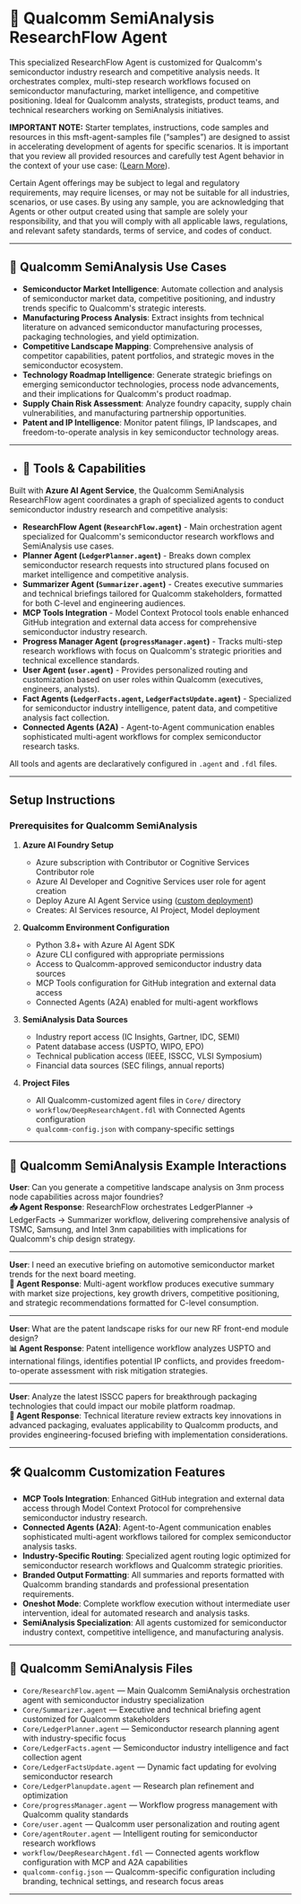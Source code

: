 # 🧠 Qualcomm SemiAnalysis ResearchFlow Agent

This specialized ResearchFlow Agent is customized for Qualcomm's semiconductor industry research and competitive analysis needs. It orchestrates complex, multi-step research workflows focused on semiconductor manufacturing, market intelligence, and competitive positioning. Ideal for Qualcomm analysts, strategists, product teams, and technical researchers working on SemiAnalysis initiatives.

**IMPORTANT NOTE:** Starter templates, instructions, code samples and resources in this msft-agent-samples file (“samples”) are designed to assist in accelerating development of agents for specific scenarios. It is important that you review all provided resources and carefully test Agent behavior in the context of your use case: ([Learn More](https://learn.microsoft.com/en-us/legal/cognitive-services/agents/transparency-note?context=%2Fazure%2Fai-services%2Fagents%2Fcontext%2Fcontext)). 

Certain Agent offerings may be subject to legal and regulatory requirements, may require licenses, or may not be suitable for all industries, scenarios, or use cases. By using any sample, you are acknowledging that Agents or other output created using that sample are solely your responsibility, and that you will comply with all applicable laws, regulations, and relevant safety standards, terms of service, and codes of conduct.  

---

## 💼 Qualcomm SemiAnalysis Use Cases

- **Semiconductor Market Intelligence**: Automate collection and analysis of semiconductor market data, competitive positioning, and industry trends specific to Qualcomm's strategic interests.
- **Manufacturing Process Analysis**: Extract insights from technical literature on advanced semiconductor manufacturing processes, packaging technologies, and yield optimization.
- **Competitive Landscape Mapping**: Comprehensive analysis of competitor capabilities, patent portfolios, and strategic moves in the semiconductor ecosystem.
- **Technology Roadmap Intelligence**: Generate strategic briefings on emerging semiconductor technologies, process node advancements, and their implications for Qualcomm's product roadmap.
- **Supply Chain Risk Assessment**: Analyze foundry capacity, supply chain vulnerabilities, and manufacturing partnership opportunities.
- **Patent and IP Intelligence**: Monitor patent filings, IP landscapes, and freedom-to-operate analysis in key semiconductor technology areas.

---

- ## 🧩 Tools & Capabilities

Built with **Azure AI Agent Service**, the Qualcomm SemiAnalysis ResearchFlow agent coordinates a graph of specialized agents to conduct semiconductor industry research and competitive analysis:

- **ResearchFlow Agent (`ResearchFlow.agent`)** - Main orchestration agent specialized for Qualcomm's semiconductor research workflows and SemiAnalysis use cases.
- **Planner Agent (`LedgerPlanner.agent`)** - Breaks down complex semiconductor research requests into structured plans focused on market intelligence and competitive analysis.
- **Summarizer Agent (`Summarizer.agent`)** - Creates executive summaries and technical briefings tailored for Qualcomm stakeholders, formatted for both C-level and engineering audiences.
- **MCP Tools Integration** - Model Context Protocol tools enable enhanced GitHub integration and external data access for comprehensive semiconductor industry research.
- **Progress Manager Agent (`progressManager.agent`)** - Tracks multi-step research workflows with focus on Qualcomm's strategic priorities and technical excellence standards.
- **User Agent (`user.agent`)** - Provides personalized routing and customization based on user roles within Qualcomm (executives, engineers, analysts).
- **Fact Agents (`LedgerFacts.agent`, `LedgerFactsUpdate.agent`)** - Specialized for semiconductor industry intelligence, patent data, and competitive analysis fact collection.
- **Connected Agents (A2A)** - Agent-to-Agent communication enables sophisticated multi-agent workflows for complex semiconductor research tasks.

All tools and agents are declaratively configured in `.agent` and `.fdl` files.

---

## Setup Instructions

### Prerequisites for Qualcomm SemiAnalysis

1. **Azure AI Foundry Setup**
   - Azure subscription with Contributor or Cognitive Services Contributor role
   - Azure AI Developer and Cognitive Services user role for agent creation
   - Deploy Azure AI Agent Service using ([custom deployment](https://www.aka.ms/basic-agent-deployment))
   - Creates: AI Services resource, AI Project, Model deployment

2. **Qualcomm Environment Configuration**
   - Python 3.8+ with Azure AI Agent SDK
   - Azure CLI configured with appropriate permissions
   - Access to Qualcomm-approved semiconductor industry data sources
   - MCP Tools configuration for GitHub integration and external data access
   - Connected Agents (A2A) enabled for multi-agent workflows

3. **SemiAnalysis Data Sources**
   - Industry report access (IC Insights, Gartner, IDC, SEMI)
   - Patent database access (USPTO, WIPO, EPO)
   - Technical publication access (IEEE, ISSCC, VLSI Symposium)
   - Financial data sources (SEC filings, annual reports)

4. **Project Files**
   - All Qualcomm-customized agent files in `Core/` directory
   - `workflow/DeepResearchAgent.fdl` with Connected Agents configuration
   - `qualcomm-config.json` with company-specific settings

---

## 💬 Qualcomm SemiAnalysis Example Interactions

**User**: Can you generate a competitive landscape analysis on 3nm process node capabilities across major foundries?  
**📥 Agent Response**: ResearchFlow orchestrates LedgerPlanner → LedgerFacts → Summarizer workflow, delivering comprehensive analysis of TSMC, Samsung, and Intel 3nm capabilities with implications for Qualcomm's chip design strategy.

---

**User**: I need an executive briefing on automotive semiconductor market trends for the next board meeting.  
**📄 Agent Response**: Multi-agent workflow produces executive summary with market size projections, key growth drivers, competitive positioning, and strategic recommendations formatted for C-level consumption.

---

**User**: What are the patent landscape risks for our new RF front-end module design?  
**📊 Agent Response**: Patent intelligence workflow analyzes USPTO and international filings, identifies potential IP conflicts, and provides freedom-to-operate assessment with risk mitigation strategies.

---

**User**: Analyze the latest ISSCC papers for breakthrough packaging technologies that could impact our mobile platform roadmap.  
**🧠 Agent Response**: Technical literature review extracts key innovations in advanced packaging, evaluates applicability to Qualcomm products, and provides engineering-focused briefing with implementation considerations.

---

## 🛠 Qualcomm Customization Features

- **MCP Tools Integration**: Enhanced GitHub integration and external data access through Model Context Protocol for comprehensive semiconductor industry research.
- **Connected Agents (A2A)**: Agent-to-Agent communication enables sophisticated multi-agent workflows tailored for complex semiconductor analysis tasks.
- **Industry-Specific Routing**: Specialized agent routing logic optimized for semiconductor research workflows and Qualcomm strategic priorities.
- **Branded Output Formatting**: All summaries and reports formatted with Qualcomm branding standards and professional presentation requirements.
- **Oneshot Mode**: Complete workflow execution without intermediate user intervention, ideal for automated research and analysis tasks.
- **SemiAnalysis Specialization**: All agents customized for semiconductor industry context, competitive intelligence, and manufacturing analysis.

---

## 📁 Qualcomm SemiAnalysis Files

- `Core/ResearchFlow.agent` — Main Qualcomm SemiAnalysis orchestration agent with semiconductor industry specialization
- `Core/Summarizer.agent` — Executive and technical briefing agent customized for Qualcomm stakeholders
- `Core/LedgerPlanner.agent` — Semiconductor research planning agent with industry-specific focus
- `Core/LedgerFacts.agent` — Semiconductor industry intelligence and fact collection agent
- `Core/LedgerFactsUpdate.agent` — Dynamic fact updating for evolving semiconductor research
- `Core/LedgerPlanupdate.agent` — Research plan refinement and optimization
- `Core/progressManager.agent` — Workflow progress management with Qualcomm quality standards
- `Core/user.agent` — Qualcomm user personalization and routing agent
- `Core/agentRouter.agent` — Intelligent routing for semiconductor research workflows
- `workflow/DeepResearchAgent.fdl` — Connected agents workflow configuration with MCP and A2A capabilities
- `qualcomm-config.json` — Qualcomm-specific configuration including branding, technical settings, and research focus areas

---


